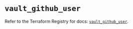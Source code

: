 # `vault_github_user`

Refer to the Terraform Registry for docs: [`vault_github_user`](https://registry.terraform.io/providers/hashicorp/vault/3.25.0/docs/resources/github_user).
